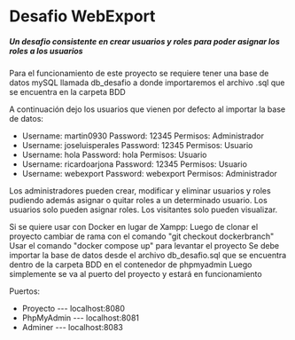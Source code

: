 # Desafio WebExport

##### Un desafio consistente en crear usuarios y roles para poder asignar los roles a los usuarios

Para el funcionamiento de este proyecto se requiere tener una base de datos mySQL llamada db_desafio a donde importaremos el archivo .sql que se encuentra
en la carpeta BDD

A continuación dejo los usuarios que vienen por defecto al importar la base de datos:

* Username: martin0930      Password: 12345     Permisos: Administrador
* Username: joseluisperales Password: 12345     Permisos: Usuario
* Username: hola            Password: hola      Permisos: Usuario
* Username: ricardoarjona   Password: 12345     Permisos: Usuario
* Username: webexport       Password: webexport Permisos: Administrador

Los administradores pueden crear, modificar y eliminar usuarios y roles pudiendo además asignar o quitar roles a un determinado usuario.
Los usuarios solo pueden asignar roles.
Los visitantes solo pueden visualizar.

Si se quiere usar con Docker en lugar de Xampp:
Luego de clonar el proyecto cambiar de rama con el comando "git checkout dockerbranch"
Usar el comando "docker compose up" para levantar el proyecto
Se debe importar la base de datos desde el archivo db_desafio.sql que se encuentra dentro de la carpeta BDD en el contenedor de phpmyadmin
Luego simplemente se va al puerto del proyecto y estará en funcionamiento

Puertos: 
* Proyecto --- localhost:8080
* PhpMyAdmin --- localhost:8081 
* Adminer --- localhost:8083
